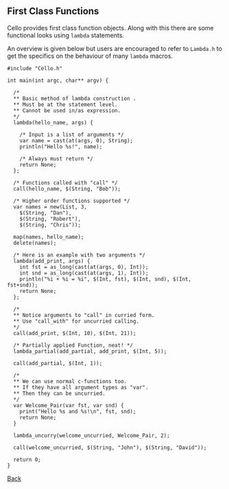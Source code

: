 First Class Functions
---------------------

Cello provides first class function objects. Along with this there are some functional looks using `lambda` statements.

An overview is given below but users are encouraged to refer to `Lambda.h` to get the specifics on the behaviour of many `lambda` macros.


    #include "Cello.h"

    int main(int argc, char** argv) {
      
      /*
      ** Basic method of lambda construction .
      ** Must be at the statement level.
      ** Cannot be used in/as expression.
      */
      lambda(hello_name, args) {
      
        /* Input is a list of arguments */
        var name = cast(at(args, 0), String);
        println("Hello %s!", name);
        
        /* Always must return */
        return None; 
      };
      
      /* Functions called with "call" */
      call(hello_name, $(String, "Bob"));
      
      /* Higher order functions supported */
      var names = new(List, 3, 
        $(String, "Dan"), 
        $(String, "Robert"), 
        $(String, "Chris"));
      
      map(names, hello_name);
      delete(names);
      
      /* Here is an example with two arguments */
      lambda(add_print, args) {
        int fst = as_long(cast(at(args, 0), Int));
        int snd = as_long(cast(at(args, 1), Int));
        println("%i + %i = %i", $(Int, fst), $(Int, snd), $(Int, fst+snd));
        return None;
      };
      
      /*
      ** Notice arguments to "call" in curried form.
      ** Use "call_with" for uncurried calling.
      */
      call(add_print, $(Int, 10), $(Int, 21));
      
      /* Partially applied Function, neat! */
      lambda_partial(add_partial, add_print, $(Int, 5));
      
      call(add_partial, $(Int, 1));
      
      /*
      ** We can use normal c-functions too.
      ** If they have all argument types as "var".
      ** Then they can be uncurried.
      */
      var Welcome_Pair(var fst, var snd) {
        print("Hello %s and %s!\n", fst, snd);
        return None;
      }
      
      lambda_uncurry(welcome_uncurried, Welcome_Pair, 2);
      
      call(welcome_uncurried, $(String, "John"), $(String, "David"));
      
      return 0;
    }
    
   
[Back](/documentation)
